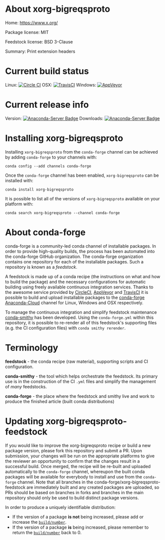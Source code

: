 About xorg-bigreqsproto
=======================

Home: https://www.x.org/

Package license: MIT

Feedstock license: BSD 3-Clause

Summary: Print extension headers



Current build status
====================

Linux: [![Circle CI](https://circleci.com/gh/conda-forge/xorg-bigreqsproto-feedstock.svg?style=shield)](https://circleci.com/gh/conda-forge/xorg-bigreqsproto-feedstock)
OSX: [![TravisCI](https://travis-ci.org/conda-forge/xorg-bigreqsproto-feedstock.svg?branch=master)](https://travis-ci.org/conda-forge/xorg-bigreqsproto-feedstock)
Windows: [![AppVeyor](https://ci.appveyor.com/api/projects/status/github/conda-forge/xorg-bigreqsproto-feedstock?svg=True)](https://ci.appveyor.com/project/conda-forge/xorg-bigreqsproto-feedstock/branch/master)

Current release info
====================
Version: [![Anaconda-Server Badge](https://anaconda.org/conda-forge/xorg-bigreqsproto/badges/version.svg)](https://anaconda.org/conda-forge/xorg-bigreqsproto)
Downloads: [![Anaconda-Server Badge](https://anaconda.org/conda-forge/xorg-bigreqsproto/badges/downloads.svg)](https://anaconda.org/conda-forge/xorg-bigreqsproto)

Installing xorg-bigreqsproto
============================

Installing `xorg-bigreqsproto` from the `conda-forge` channel can be achieved by adding `conda-forge` to your channels with:

```
conda config --add channels conda-forge
```

Once the `conda-forge` channel has been enabled, `xorg-bigreqsproto` can be installed with:

```
conda install xorg-bigreqsproto
```

It is possible to list all of the versions of `xorg-bigreqsproto` available on your platform with:

```
conda search xorg-bigreqsproto --channel conda-forge
```


About conda-forge
=================

conda-forge is a community-led conda channel of installable packages.
In order to provide high-quality builds, the process has been automated into the
conda-forge GitHub organization. The conda-forge organization contains one repository
for each of the installable packages. Such a repository is known as a *feedstock*.

A feedstock is made up of a conda recipe (the instructions on what and how to build
the package) and the necessary configurations for automatic building using freely
available continuous integration services. Thanks to the awesome service provided by
[CircleCI](https://circleci.com/), [AppVeyor](http://www.appveyor.com/)
and [TravisCI](https://travis-ci.org/) it is possible to build and upload installable
packages to the [conda-forge](https://anaconda.org/conda-forge)
[Anaconda-Cloud](http://docs.anaconda.org/) channel for Linux, Windows and OSX respectively.

To manage the continuous integration and simplify feedstock maintenance
[conda-smithy](http://github.com/conda-forge/conda-smithy) has been developed.
Using the ``conda-forge.yml`` within this repository, it is possible to re-render all of
this feedstock's supporting files (e.g. the CI configuration files) with ``conda smithy rerender``.


Terminology
===========

**feedstock** - the conda recipe (raw material), supporting scripts and CI configuration.

**conda-smithy** - the tool which helps orchestrate the feedstock.
                   Its primary use is in the construction of the CI ``.yml`` files
                   and simplify the management of *many* feedstocks.

**conda-forge** - the place where the feedstock and smithy live and work to
                  produce the finished article (built conda distributions)


Updating xorg-bigreqsproto-feedstock
====================================

If you would like to improve the xorg-bigreqsproto recipe or build a new
package version, please fork this repository and submit a PR. Upon submission,
your changes will be run on the appropriate platforms to give the reviewer an
opportunity to confirm that the changes result in a successful build. Once
merged, the recipe will be re-built and uploaded automatically to the
`conda-forge` channel, whereupon the built conda packages will be available for
everybody to install and use from the `conda-forge` channel.
Note that all branches in the conda-forge/xorg-bigreqsproto-feedstock are
immediately built and any created packages are uploaded, so PRs should be based
on branches in forks and branches in the main repository should only be used to
build distinct package versions.

In order to produce a uniquely identifiable distribution:
 * If the version of a package **is not** being increased, please add or increase
   the [``build/number``](http://conda.pydata.org/docs/building/meta-yaml.html#build-number-and-string).
 * If the version of a package **is** being increased, please remember to return
   the [``build/number``](http://conda.pydata.org/docs/building/meta-yaml.html#build-number-and-string)
   back to 0.
